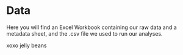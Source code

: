# Data

Here you will find an Excel Workbook containing our raw data and a metadata sheet, and the .csv file we used to run our analyses.

xoxo jelly beans
